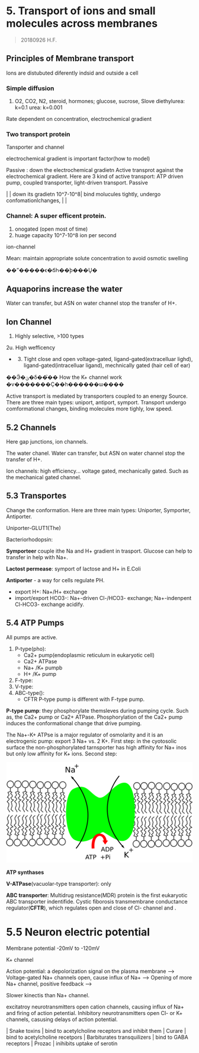 # 5. Transport of ions and small molecules across membranes
> 20180926 H.F.

## Principles of Membrane transport

Ions are distubuted diferently indsid and outside a cell

### Simple diffusion
1. O2, CO2, N2, steroid, hormones; glucose, sucrose,
Slove
	diethylurea: k=0.1	urea: k=0.001

Rate dependent on concentration, electrochemical gradient


### Two transport protein 
Tansporter and channel

electrochemical gradient is important factor(how to model)


Passive : down the electrochemical gradietn
Active transprot against the electrochemical gradient. Here are 3 kind of active
transport: ATP driven pump, coupled transporter, light-driven transport.
Passive

|
| down its gradietn 10^7-10^8| bind molucules tightly, undergo confomationlchanges, |
|

### Channel: A super efficent protein.
1. onogated (open most of time)
2. huage capacity 10^7-10^8 ion per second

ion-channel

Mean: maintain appropriate solute concentration to avoid osmotic swelling

��ˮ�����ϵ�ճҺ��ֹϸ���Ų�

## Aquaporins increase the water

Water can transfer, but ASN on water channel stop the transfer of H+.

## Ion Channel
1. Highly selective, >100 types

2u. High wefficency
+ 3. Tight close and open
voltage-gated, ligand-gated(extracelluar lighd), ligand-gated(intracelluar ligand), mechnically gated
(hair cell of ear)

��Ӭ�ݵ�δ��֮��
How the K+ channel work
�ѵ�������Ҫ��һ������ѡ����

Active transport is mediated by transporters coupled to an energy Source. There
are three main types: uniport, antiport, symport. Transport undergo
comformational changes, binding molecules more tighly, low speed.


## 5.2 Channels
Here gap junctions, ion channels.

The water chanel. Water can transfer, but ASN on water channel stop the transfer
of H+.

Ion channels: high efficiency... voltage gated, mechanically gated. Such as the
mechanical gated channel. 

## 5.3 Transportes
Change the conformation. Here are three main types: Uniporter, Symporter,
Antiporter.

Uniporter-GLUT1(The)

Bacteriorhodopsin: 

**Symporteer** couple ithe Na and H+ gradient in trasport. Glucose can help to
transfer in help with Na+. 

**Lactost permease**: symport of lactose and H+ in E.Coli

**Antiporter** - a way for cells regulate PH.

+ export H+: Na+/H+ exchange
+ import/export HCO3-: Na+-driven Cl-/HCO3- exchange; Na+-indenpent Cl-HCO3-
exchange acidify.


## 5.4 ATP Pumps
All pumps are active.

1. P-type(pho):
	+ Ca2+ pump(endoplasmic reticulum in eukaryotic cell)
	+ Ca2+ ATPase
	+ Na+ /K+ pumpb
	+ H+ /K+ pump
2. F-type:
3. V-type:
4. ABC-type():
	+ CFTR
P-type pump is different with F-type pump.

**P-type pump**: they phosphorylate themsleves during pumping cycle. Such as,
the Ca2+ pump or Ca2+ ATPase. Phosphorylation of the Ca2+ pump induces the
conformational change that drive pumping. 

The Na+-K+ ATPse is a major regulator of osmolarity and it is an electrogenic
pump: export 3 Na+ vs. 2 K+. First step: in the cyotosolic surface the
non-phosphorylated tarnsporter has high affinity for Na+ inos but only low
affinity for K+ ions. Second step: 

![Na-K pump](5/Sodium-potassium_pump.svg)

**ATP synthases** 

**V-ATPase**(vacuolar-type transporter): only 

**ABC transporter**: Multidrug resistance(MDR) protein is the first eukaryotic
ABC transporter indentifide. Cystic fiborosis transmembrane conductance
regulator(**CFTR**), which regulates open and close of Cl- channel and . 

# 5.5 Neuron electric potential
Membrane potential 
-20mV to -120mV

K+ channel 

Action potential: a depolorization signal on the plasma membrane --> Voltage-gated
Na+ channels open, cause influx of Na+ --> Opening of more Na+ channel, positive
feedback --> 

Slower kinectis than Na+ channel.

excitatroy neurotransmitters open cation channels, causing influx of Na+ and
firing of action petential. Inhibitory neurotransmitters open Cl- or K+ channels,
casusing delays of action potential.

| Snake toxins | bind to acetylcholine receptors and inhibit them
| Curare       | bind to acetylcholine recetpors
| Barbiturates transquilizers | bind to GABA receptors
| Prozac      | inihibits uptake of serotin
